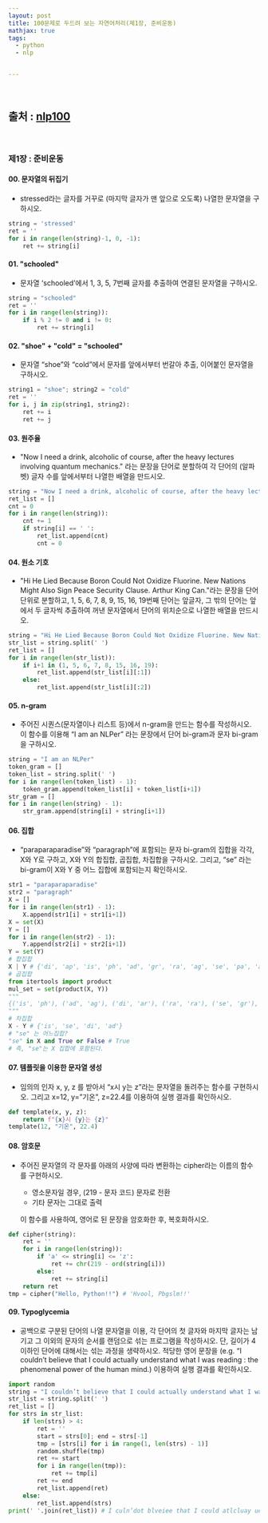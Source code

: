 ```yaml
---
layout: post
title: 100문제로 두드려 보는 자연어처리(제1장, 준비운동)
mathjax: true
tags:
  - python
  - nlp


---
```


<br/>

## 출처 : [nlp100](https://nlp100.github.io/ko/)

<br/>

### 제1장 : 준비운동

#### 00. 문자열의 뒤집기

- stressed라는 글자를 거꾸로 (마지막 글자가 맨 앞으로 오도록) 나열한 문자열을 구하시오.

```python
string = 'stressed'
ret = ''
for i in range(len(string)-1, 0, -1):
    ret += string[i]
```

#### 01. "schooled"

- 문자열 ‘schooled’에서 1, 3, 5, 7번째 글자를 추출하여 연결된 문자열을 구하시오.

```python
string = "schooled"
ret = ''
for i in range(len(string)):
    if i % 2 != 0 and i != 0:
        ret += string[i]
```

#### 02. "shoe" + "cold" = "schooled"

- 문자열 “shoe”와 “cold”에서 문자를 앞에서부터 번갈아 추출, 이어붙인 문자열을 구하시오.

```python
string1 = "shoe"; string2 = "cold"
ret = ''
for i, j in zip(string1, string2):
    ret += i
    ret += j
```

#### 03. 원주율

- "Now I need a drink, alcoholic of course, after the heavy lectures involving quantum mechanics." 라는 문장을 단어로 분할하여 각 단어의 (알파벳) 글자 수를 앞에서부터 나열한 배열을 만드시오.

```python
string = "Now I need a drink, alcoholic of course, after the heavy lectures involving quantum mechanics."
ret_list = []
cnt = 0
for i in range(len(string)):
    cnt += 1
    if string[i] == ' ':
        ret_list.append(cnt)
        cnt = 0
```

#### 04. 원소 기호

- "Hi He Lied Because Boron Could Not Oxidize Fluorine. New Nations Might Also Sign Peace Security Clause. Arthur King Can."라는 문장을 단어 단위로 분할하고, 1, 5, 6, 7, 8, 9, 15, 16, 19번째 단어는 앞글자, 그 밖의 단어는 앞에서 두 글자씩 추출하여 꺼낸 문자열에서 단어의 위치순으로 나열한 배열을 만드시오.

```python
string = "Hi He Lied Because Boron Could Not Oxidize Fluorine. New Nations Might Also Sign Peace Security Clause. Arthur King Can."
str_list = string.split(' ')
ret_list = []
for i in range(len(str_list)):
    if i+1 in (1, 5, 6, 7, 8, 15, 16, 19):
        ret_list.append(str_list[i][:1])
    else:
        ret_list.append(str_list[i][:2])
```

#### 05. n-gram

- 주어진 시퀀스(문자열이나 리스트 등)에서 n-gram을 만드는 함수를 작성하시오. 이 함수를 이용해 “I am an NLPer” 라는 문장에서 단어 bi-gram과 문자 bi-gram을 구하시오.

```python
string = "I am an NLPer"
token_gram = []
token_list = string.split(' ')
for i in range(len(token_list) - 1):
    token_gram.append(token_list[i] + token_list[i+1])
str_gram = []
for i in range(len(string) - 1):
    str_gram.append(string[i] + string[i+1])
```

#### 06. 집합

- “paraparaparadise”와 “paragraph”에 포함되는 문자 bi-gram의 집합을 각각, X와 Y로 구하고, X와 Y의 합집합, 곱집합, 차집합을 구하시오. 그리고, “se” 라는 bi-gram이 X와 Y 중 어느 집합에 포함되는지 확인하시오.

```python
str1 = "paraparaparadise"
str2 = "paragraph"
X = []
for i in range(len(str1) - 1):
    X.append(str1[i] + str1[i+1])
X = set(X)
Y = []
for i in range(len(str2) - 1):
    Y.append(str2[i] + str2[i+1])
Y = set(Y)
# 합집합
X | Y # {'di', 'ap', 'is', 'ph', 'ad', 'gr', 'ra', 'ag', 'se', 'pa', 'ar'}
# 곱집합
from itertools import product
mul_set = set(product(X, Y))
"""
{('is', 'ph'), ('ad', 'ag'), ('di', 'ar'), ('ra', 'ra'), ('se', 'gr'), ('pa', 'ra'), ('di', 'ra'), ('ra', 'ar'), ('ap', 'ap'), ('ar', 'ag'), ('pa', 'ap'), ('se', 'ph'), ('is', 'ap'), ('is', 'gr'), ('ad', 'ph'), ('di', 'pa'), ('pa', 'ag'), ('ap', 'ph'), ('ap', 'ra'), ('pa', 'pa'), ('ra', 'ag'), ('ap', 'pa'), ('ar', 'ar'), ('ar', 'ra'), ('pa', 'gr'), ('ar', 'pa'), ('is', 'ar'), ('ap', 'ag'), ('di', 'ph'), ('pa', 'ar'), ('ar', 'ap'), ('ra', 'ph'), ('ad', 'pa'), ('ar', 'gr'), ('is', 'ag'), ('se', 'pa'), ('ar', 'ph'), ('ap', 'ar'), ('ra', 'gr'), ('is', 'pa'), ('ra', 'ap'), ('se', 'ra'), ('di', 'gr'), ('se', 'ar'), ('di', 'ap'), ('pa', 'ph'), ('ra', 'pa'), ('ad', 'ra'), ('is', 'ra'), ('se', 'ap'), ('ad', 'ar'), ('di', 'ag'), ('ad', 'ap'), ('ap', 'gr'), ('se', 'ag'), ('ad', 'gr')}
"""
# 차집합
X - Y # {'is', 'se', 'di', 'ad'}
# "se" 는 어느집합?
"se" in X and True or False # True
# 즉, "se"는 X 집합에 포함된다.
```

#### 07. 템플릿을 이용한 문자열 생성

- 임의의 인자 x, y, z 를 받아서 “x시 y는 z”라는 문자열을 돌려주는 함수를 구현하시오. 그리고 x=12, y=”기온”, z=22.4를 이용하여 실행 결과를 확인하시오.

```python
def template(x, y, z):
    return f"{x}시 {y}는 {z}"
template(12, "기온", 22.4)
```

#### 08. 암호문

- 주어진 문자열의 각 문자를 아래의 사양에 따라 변환하는 cipher라는 이름의 함수를 구현하시오.

    - 영소문자일 경우, (219 - 문자 코드) 문자로 전환
    - 기타 문자는 그대로 출력

    이 함수를 사용하여, 영어로 된 문장을 암호화한 후, 복호화하시오.

```python
def cipher(string):
    ret = ''
    for i in range(len(string)):
        if 'a' <= string[i] <= 'z':
            ret += chr(219 - ord(string[i]))
        else:
            ret += string[i]
    return ret
tmp = cipher("Hello, Python!!") # 'Hvool, Pbgslm!!'
```

#### 09. Typoglycemia

- 공백으로 구분된 단어의 나열 문자열을 이용, 각 단어의 첫 글자와 마지막 글자는 남기고 그 이외의 문자의 순서를 랜덤으로 섞는 프로그램을 작성하시오. 단, 길이가 4 이하인 단어에 대해서는 섞는 과정을 생략하시오. 적당한 영어 문장을 (e.g. “I couldn’t believe that I could actually understand what I was reading : the phenomenal power of the human mind.) 이용하여 실행 결과를 확인하시오.

```python
import random
string = "I couldn’t believe that I could actually understand what I was reading : the phenomenal power of the human mind."
str_list = string.split(' ')
ret_list = []
for strs in str_list:
    if len(strs) > 4:
        ret = ''
        start = strs[0]; end = strs[-1]
        tmp = [strs[i] for i in range(1, len(strs) - 1)]
        random.shuffle(tmp)
        ret += start
        for i in range(len(tmp)):
            ret += tmp[i]
        ret += end
        ret_list.append(ret)
    else:
        ret_list.append(strs)
print(' '.join(ret_list)) # I culn’dot blveiee that I could atlcluay uetnsadnrd what I was ridnaeg : the pnohneemal power of the hamun mdin.
```

